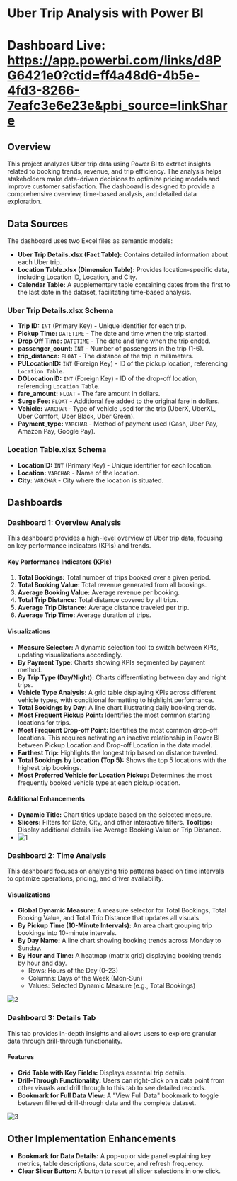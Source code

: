 # Uber Trip Analysis with Power BI

# Dashboard Live: https://app.powerbi.com/links/d8PG6421e0?ctid=ff4a48d6-4b5e-4fd3-8266-7eafc3e6e23e&pbi_source=linkShare

## Overview

This project analyzes Uber trip data using Power BI to extract insights related to booking trends, revenue, and trip efficiency. The analysis helps stakeholders make data-driven decisions to optimize pricing models and improve customer satisfaction. The dashboard is designed to provide a comprehensive overview, time-based analysis, and detailed data exploration.

## Data Sources

The dashboard uses two Excel files as semantic models:

-   **Uber Trip Details.xlsx (Fact Table):** Contains detailed information about each Uber trip.
-   **Location Table.xlsx (Dimension Table):** Provides location-specific data, including Location ID, Location, and City.
-   **Calendar Table:** A supplementary table containing dates from the first to the last date in the dataset, facilitating time-based analysis.

### Uber Trip Details.xlsx Schema
*   **Trip ID:** `INT` (Primary Key) - Unique identifier for each trip.
*   **Pickup Time:** `DATETIME` - The date and time when the trip started.
*   **Drop Off Time:** `DATETIME` - The date and time when the trip ended.
*   **passenger_count:** `INT` - Number of passengers in the trip (1-6).
*   **trip_distance:** `FLOAT` - The distance of the trip in millimeters.
*   **PULocationID:** `INT` (Foreign Key) - ID of the pickup location, referencing `Location Table`.
*   **DOLocationID:** `INT` (Foreign Key) - ID of the drop-off location, referencing `Location Table`.
*   **fare_amount:** `FLOAT` - The fare amount in dollars.
*   **Surge Fee:** `FLOAT` - Additional fee added to the original fare in dollars.
*   **Vehicle:** `VARCHAR` - Type of vehicle used for the trip (UberX, UberXL, Uber Comfort, Uber Black, Uber Green).
*   **Payment_type:** `VARCHAR` - Method of payment used (Cash, Uber Pay, Amazon Pay, Google Pay).

### Location Table.xlsx Schema
*   **LocationID:** `INT` (Primary Key) - Unique identifier for each location.
*   **Location:** `VARCHAR` - Name of the location.
*   **City:** `VARCHAR` - City where the location is situated.

## Dashboards

### Dashboard 1: Overview Analysis

This dashboard provides a high-level overview of Uber trip data, focusing on key performance indicators (KPIs) and trends.

#### Key Performance Indicators (KPIs)

1.  **Total Bookings:** Total number of trips booked over a given period.
2.  **Total Booking Value:** Total revenue generated from all bookings.
3.  **Average Booking Value:** Average revenue per booking.
4.  **Total Trip Distance:** Total distance covered by all trips.
5.  **Average Trip Distance:** Average distance traveled per trip.
6.  **Average Trip Time:** Average duration of trips.

#### Visualizations

*   **Measure Selector:** A dynamic selection tool to switch between KPIs, updating visualizations accordingly.
*   **By Payment Type:** Charts showing KPIs segmented by payment method.
*   **By Trip Type (Day/Night):** Charts differentiating between day and night trips.
*   **Vehicle Type Analysis:** A grid table displaying KPIs across different vehicle types, with conditional formatting to highlight performance.
*   **Total Bookings by Day:** A line chart illustrating daily booking trends.
*   **Most Frequent Pickup Point:** Identifies the most common starting locations for trips.
*   **Most Frequent Drop-off Point:** Identifies the most common drop-off locations. This requires activating an inactive relationship in Power BI between Pickup Location and Drop-off Location in the data model.
*   **Farthest Trip:** Highlights the longest trip based on distance traveled.
*   **Total Bookings by Location (Top 5):** Shows the top 5 locations with the highest trip bookings.
*   **Most Preferred Vehicle for Location Pickup:** Determines the most frequently booked vehicle type at each pickup location.

#### Additional Enhancements
*   **Dynamic Title:** Chart titles update based on the selected measure.
*   **Slicers:** Filters for Date, City, and other interactive filters.
**Tooltips:** Display additional details like Average Booking Value or Trip Distance.
*   ![1](https://github.com/user-attachments/assets/8042e89a-7cc1-49a9-a2e8-70ecc7ed9e4b)
### Dashboard 2: Time Analysis

This dashboard focuses on analyzing trip patterns based on time intervals to optimize operations, pricing, and driver availability.

#### Visualizations

*   **Global Dynamic Measure:** A measure selector for Total Bookings, Total Booking Value, and Total Trip Distance that updates all visuals.
*   **By Pickup Time (10-Minute Intervals):** An area chart grouping trip bookings into 10-minute intervals.
*   **By Day Name:** A line chart showing booking trends across Monday to Sunday.
*   **By Hour and Time:** A heatmap (matrix grid) displaying booking trends by hour and day.
    *   Rows: Hours of the Day (0–23)
    *   Columns: Days of the Week (Mon-Sun)
    *   Values: Selected Dynamic Measure (e.g., Total Bookings)

![2](https://github.com/user-attachments/assets/183095eb-71b3-435e-a634-85199fb9928d)


### Dashboard 3: Details Tab

This tab provides in-depth insights and allows users to explore granular data through drill-through functionality.

#### Features

*   **Grid Table with Key Fields:** Displays essential trip details.
*   **Drill-Through Functionality:** Users can right-click on a data point from other visuals and drill through to this tab to see detailed records.
*   **Bookmark for Full Data View:** A "View Full Data" bookmark to toggle between filtered drill-through data and the complete dataset.

![3](https://github.com/user-attachments/assets/2eb3adc1-06d5-4f8f-8cb3-60ebd08927b3)


## Other Implementation Enhancements

*   **Bookmark for Data Details:** A pop-up or side panel explaining key metrics, table descriptions, data source, and refresh frequency.
*   **Clear Slicer Button:** A button to reset all slicer selections in one click.

